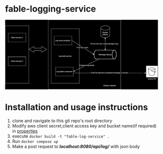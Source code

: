 # fable-logging-service
![architecture-diagram](https://raw.githubusercontent.com/0xdeadhead/fable-logging-service/refs/heads/main/fable-logging.drawio.svg)

# Installation and usage instructions

1. clone and navigate to this git repo's root directory
2. Modify aws client secret,client access key and bucket name(if required) in [properties](https://github.com/0xdeadhead/fable-logging-service/blob/main/src/main/resources/application.properties)
3. execute `docker build -t "fable-log-service" .`
4. Run `docker compose up`
5. Make a post request to ***localhost:8080/api/log/*** with json body
